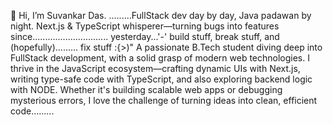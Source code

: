 👋 Hi, I’m Suvankar Das.
.........FullStack dev day by day, Java padawan by night. Next.js & TypeScript whisperer—turning bugs into features since.............................. yesterday...'-'
build stuff, break stuff, and (hopefully)......... fix stuff  :{>)"
A passionate B.Tech student diving deep into FullStack development, with a solid grasp of modern web technologies. I thrive in the JavaScript ecosystem—crafting dynamic UIs with Next.js, writing type-safe code with TypeScript, and also exploring backend logic with NODE. Whether it's building scalable web apps or debugging mysterious errors, I love the challenge of turning ideas into clean, efficient code.........


<!---
Suvankar-dev/Suvankar-dev is a ✨ special ✨ repository because its `README.md` (this file) appears on your GitHub profile.
You can click the Preview link to take a look at your changes.
--->
